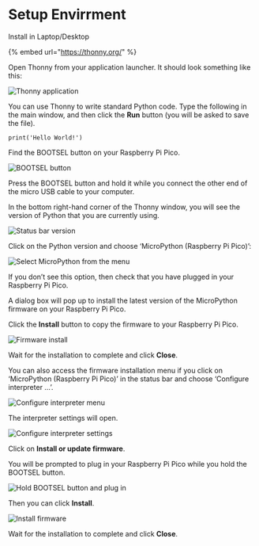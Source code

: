 # Setup Envirrment

Install in Laptop/Desktop

{% embed url="https://thonny.org/" %}

Open Thonny from your application launcher. It should look something like this:

![Thonny application](https://projects-static.raspberrypi.org/projects/getting-started-with-the-pico/b3f5d25071fc53deef4a41b31eb1e1fdd1fd75d1/en/images/thonny-editor.png)

You can use Thonny to write standard Python code. Type the following in the main window, and then click the **Run** button (you will be asked to save the file).

```python3
print('Hello World!')
```

Find the BOOTSEL button on your Raspberry Pi Pico.

![BOOTSEL button](https://projects-static.raspberrypi.org/projects/getting-started-with-the-pico/b3f5d25071fc53deef4a41b31eb1e1fdd1fd75d1/en/images/Pico-bootsel.png)

Press the BOOTSEL button and hold it while you connect the other end of the micro USB cable to your computer.&#x20;

In the bottom right-hand corner of the Thonny window, you will see the version of Python that you are currently using.

![Status bar version](https://projects-static.raspberrypi.org/projects/getting-started-with-the-pico/b3f5d25071fc53deef4a41b31eb1e1fdd1fd75d1/en/images/thonny-status-bar-version.png)

Click on the Python version and choose ‘MicroPython (Raspberry Pi Pico)’:

![Select MicroPython from the menu](https://projects-static.raspberrypi.org/projects/getting-started-with-the-pico/b3f5d25071fc53deef4a41b31eb1e1fdd1fd75d1/en/images/thonny-micropython-pico-menu.png)

If you don’t see this option, then check that you have plugged in your Raspberry Pi Pico.

A dialog box will pop up to install the latest version of the MicroPython firmware on your Raspberry Pi Pico.

Click the **Install** button to copy the firmware to your Raspberry Pi Pico.

![Firmware install](https://projects-static.raspberrypi.org/projects/getting-started-with-the-pico/b3f5d25071fc53deef4a41b31eb1e1fdd1fd75d1/en/images/thonny-install-micropython-pico.png)

Wait for the installation to complete and click **Close**.

You can also access the firmware installation menu if you click on ‘MicroPython (Raspberry Pi Pico)’ in the status bar and choose ‘Configure interpreter …’.

![Configure interpreter menu](https://projects-static.raspberrypi.org/projects/getting-started-with-the-pico/b3f5d25071fc53deef4a41b31eb1e1fdd1fd75d1/en/images/thonny-configure-interpreter.png)

The interpreter settings will open.

![Configure interpreter settings](https://projects-static.raspberrypi.org/projects/getting-started-with-the-pico/b3f5d25071fc53deef4a41b31eb1e1fdd1fd75d1/en/images/thonny-interpreter-settings.png)

Click on **Install or update firmware**.

You will be prompted to plug in your Raspberry Pi Pico while you hold the BOOTSEL button.

![Hold BOOTSEL button and plug in](https://projects-static.raspberrypi.org/projects/getting-started-with-the-pico/b3f5d25071fc53deef4a41b31eb1e1fdd1fd75d1/en/images/thonny-bootsel.png)

Then you can click **Install**.

![Install firmware](https://projects-static.raspberrypi.org/projects/getting-started-with-the-pico/b3f5d25071fc53deef4a41b31eb1e1fdd1fd75d1/en/images/thonny-firmware-install.png)

Wait for the installation to complete and click **Close**.
